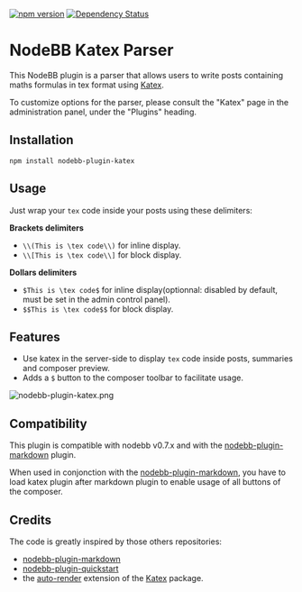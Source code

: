 [![npm version](https://badge.fury.io/js/nodebb-plugin-katex.svg)](http://badge.fury.io/js/nodebb-plugin-katex)
[![Dependency Status](https://david-dm.org/benjaminabel/nodebb-plugin-katex.svg)](https://david-dm.org/benjaminabel/nodebb-plugin-katex)

# NodeBB Katex Parser

This NodeBB plugin is a parser that allows users to write posts containing maths formulas in tex format using [Katex](Katex).

To customize options for the parser, please consult the "Katex" page in the administration panel, under the "Plugins" heading.

## Installation

    npm install nodebb-plugin-katex

## Usage

Just wrap your `tex` code inside your posts using these delimiters:

**Brackets delimiters**
- `\\(This is \tex code\\)` for inline display.
- `\\[This is \tex code\\]` for block display.

**Dollars delimiters**
- `$This is \tex code$` for inline display(optionnal: disabled by default, must be set in the admin control panel).
- `$$This is \tex code$$` for block display.

## Features

- Use katex in the server-side to display `tex` code inside posts, summaries and composer preview.
- Adds a `$` button to the composer toolbar to facilitate usage.

![nodebb-plugin-katex.png](https://i.imgur.com/nJDqafD.png)

## Compatibility

This plugin is compatible with nodebb v0.7.x and with the [nodebb-plugin-markdown](https://github.com/julianlam/nodebb-plugin-markdown/) plugin.

When used in conjonction with the [nodebb-plugin-markdown](https://github.com/julianlam/nodebb-plugin-markdown/), you have to load katex plugin after markdown plugin to enable usage of all buttons of the composer.

## Credits

The code is greatly inspired by those others repositories:

- [nodebb-plugin-markdown](https://github.com/julianlam/nodebb-plugin-markdown/)
- [nodebb-plugin-quickstart](https://github.com/julianlam/nodebb-plugin-markdown/)
- the [auto-render](https://github.com/Khan/KaTeX/blob/master/contrib/auto-render/) extension of the [Katex](https://github.com/Khan/KaTeX/) package.

